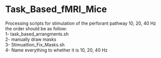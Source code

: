 # Task_Based_fMRI_Mice
Processing scripts for stimulation of the perforant pathway 10, 20, 40 Hz \
the order should be as follow:\
1- task_based_arrangments.sh \
2- manually draw masks \
3- Stimualtion_Fix_Masks.sh \
4- Name everything to whether it is 10, 20, 40 Hz 
